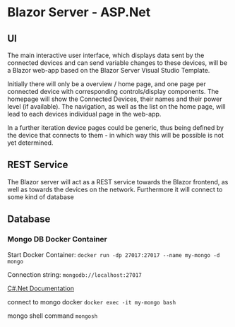 # Blazor Server - ASP.Net

## UI
The main interactive user interface, which displays data sent by the connected devices and can send variable changes to these devices, will be a Blazor web-app based on the Blazor Server Visual Studio Template. 

Initially there will only be a overview / home page, and one page per connected device with corresponding controls/display components.
The homepage will show the Connected Devices, their names and their power level (if available).
The navigation, as well as the list on the home page, will lead to each devices individual page in the web-app.

In a further iteration device pages could be generic, thus being defined by the device that connects to them - in which way this will be possible is not yet determined.
## REST Service
The Blazor server will act as a REST service towards the Blazor frontend, as well as towards the devices on the network. Furthermore it will connect to some kind of database

## Database
### Mongo DB Docker Container

Start Docker Container:
```docker run -dp 27017:27017 --name my-mongo -d mongo```

Connection string: 
```mongodb://localhost:27017```

[C#.Net Documentation](https://www.mongodb.com/docs/drivers/csharp/v2.19/) 

connect to mongo docker
```docker exec -it my-mongo bash```

mongo shell command
```mongosh```